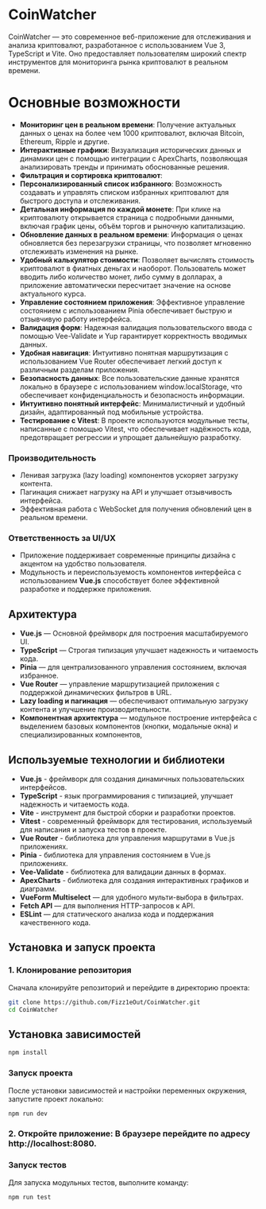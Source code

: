 # CoinWatcher

CoinWatcher — это современное веб-приложение для отслеживания и анализа криптовалют, разработанное с использованием Vue 3, TypeScript и Vite. Оно предоставляет пользователям широкий спектр инструментов для мониторинга рынка криптовалют в реальном времени.

# Основные возможности
- **Мониторинг цен в реальном времени**: Получение актуальных данных о ценах на более чем 1000 криптовалют, включая Bitcoin, Ethereum, Ripple и другие.
- **Интерактивные графики**: Визуализация исторических данных и динамики цен с помощью интеграции с ApexCharts, позволяющая анализировать тренды и принимать обоснованные решения.
- **Фильтрация и сортировка криптовалют**:
- **Персонализированный список избранного**: Возможность создавать и управлять списком избранных криптовалют для быстрого доступа и отслеживания.
- **Детальная информация по каждой монете**: При клике на криптовалюту открывается страница с подробными данными, включая график цены, объём торгов и рыночную капитализацию.
- **Обновление данных в реальном времени**: Информация о ценах обновляется без перезагрузки страницы, что позволяет мгновенно отслеживать изменения на рынке.
- **Удобный калькулятор стоимости**: Позволяет вычислять стоимость криптовалют в фиатных деньгах и наоборот. Пользователь может вводить либо количество монет, либо сумму в долларах, а приложение автоматически пересчитает значение на основе актуального курса.
- **Управление состоянием приложения**: Эффективное управление состоянием с использованием Pinia обеспечивает быструю и отзывчивую работу интерфейса.
- **Валидация форм**: Надежная валидация пользовательского ввода с помощью Vee-Validate и Yup гарантирует корректность вводимых данных.
- **Удобная навигация**: Интуитивно понятная маршрутизация с использованием Vue Router обеспечивает легкий доступ к различным разделам приложения.
- **Безопасность данных**: Все пользовательские данные хранятся локально в браузере с использованием window.localStorage, что обеспечивает конфиденциальность и безопасность информации.
- **Интуитивно понятный интерфейс**: Минималистичный и удобный дизайн, адаптированный под мобильные устройства.
- **Тестирование с Vitest**: В проекте используются модульные тесты, написанные с помощью Vitest, что обеспечивает надёжность кода, предотвращает регрессии и упрощает дальнейшую разработку.

### Производительность
- Ленивая загрузка (lazy loading) компонентов ускоряет загрузку контента.
- Пагинация снижает нагрузку на API и улучшает отзывчивость интерфейса.
- Эффективная работа с WebSocket для получения обновлений цен в реальном времени.

### Ответственность за UI/UX
- Приложение поддерживает современные принципы дизайна с акцентом на удобство пользователя.
- Модульность и переиспользуемость компонентов интерфейса с использованием **Vue.js** способствует более эффективной разработке и поддержке приложения.

## Архитектура

- **Vue.js** — Основной фреймворк для построения масштабируемого UI.
- **TypeScript** — Строгая типизация улучшает надежность и читаемость кода.
- **Pinia** — для централизованного управления состоянием, включая избранное.
- **Vue Router** — управление маршрутизацией приложения с поддержкой динамических фильтров в URL.
- **Lazy loading и пагинация** — обеспечивают оптимальную загрузку контента и улучшение производительности.
- **Компонентная архитектура** — модульное построение интерфейса с выделением базовых компонентов (кнопки, модальные окна) и специализированных компонентов,

## Используемые технологии и библиотеки
- **Vue.js** - фреймворк для создания динамичных пользовательских интерфейсов.
- **TypeScript** - язык программирования с типизацией, улучшает надежность и читаемость кода.
- **Vite** - инструмент для быстрой сборки и разработки проектов.
- **Vitest** -  современный фреймворк для тестирования, используемый для написания и запуска тестов в проекте.
- **Vue Router** -  библиотека для управления маршрутами в Vue.js приложениях.
- **Pinia** - библиотека для управления состоянием в Vue.js приложениях.
- **Vee-Validate** - библиотека для валидации данных в формах.
- **ApexCharts** - библиотека для создания интерактивных графиков и диаграмм.
- **VueForm Multiselect** — для удобного мульти-выбора в фильтрах.
- **Fetch API** — для выполнения HTTP-запросов к API.
- **ESLint** — для статического анализа кода и поддержания качественного кода.

## Установка и запуск проекта

### 1. Клонирование репозитория
Сначала клонируйте репозиторий и перейдите в директорию проекта:
```bash
git clone https://github.com/Fizz1eOut/CoinWatcher.git
cd CoinWatcher
```

## Установка зависимостей
```sh
npm install
```

### Запуск проекта
После установки зависимостей и настройки переменных окружения, запустите проект локально:
```sh
npm run dev
```
### 2. Откройте приложение: В браузере перейдите по адресу http://localhost:8080.

### Запуск тестов
Для запуска модульных тестов, выполните команду:
```sh
npm run test
```
